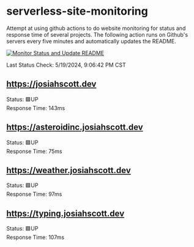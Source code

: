 # serverless-site-monitoring
Attempt at using github actions to do website monitoring for status and response time of several projects. The following action runs on Github's servers every five minutes and automatically updates the README.  

[![Monitor Status and Update README](https://github.com/JosiahSco/serverless-site-monitoring/actions/workflows/monitor.yaml/badge.svg)](https://github.com/JosiahSco/serverless-site-monitoring/actions/workflows/monitor.yaml)

Last Status Check: 5/19/2024, 9:06:42 PM CST

## https://josiahscott.dev
Status: 🟩UP  
Response Time: 143ms

## https://asteroidinc.josiahscott.dev
Status: 🟩UP  
Response Time: 75ms

## https://weather.josiahscott.dev
Status: 🟩UP  
Response Time: 97ms

## https://typing.josiahscott.dev
Status: 🟩UP  
Response Time: 107ms

